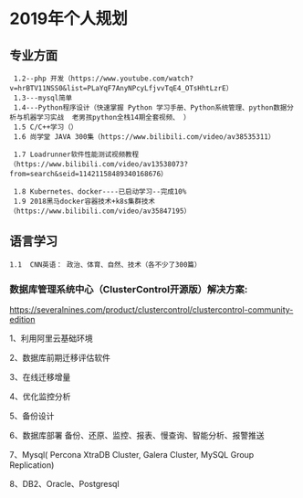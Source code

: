 # 2019年个人规划
 

## 专业方面
    
     1.2--php 开发（https://www.youtube.com/watch?v=hrBTV11NSS0&list=PLaYqF7AnyNPcyLfjvvTqE4_OTsHhtLzrE）
     1.3---mysql简单    
     1.4---Python程序设计（快速掌握 Python 学习手册、Python系统管理、python数据分析与机器学习实战  老男孩python全栈14期全套视频、 ）
     1.5 C/C++学习（）
     1.6 尚学堂 JAVA 300集（https://www.bilibili.com/video/av38535311）

     1.7 Loadrunner软件性能测试视频教程（https://www.bilibili.com/video/av13538073?from=search&seid=11421158489340168676）

     1.8 Kubernetes、docker----已启动学习--完成10%
     1.9 2018黑马docker容器技术+k8s集群技术（https://www.bilibili.com/video/av35847195）
      
    





## 语言学习
  
    1.1  CNN英语： 政治、体育、自然、技术（各不少了300篇）







### 数据库管理系统中心（ClusterControl开源版）解决方案:

https://severalnines.com/product/clustercontrol/clustercontrol-community-edition

1、利用阿里云基础环境

2、数据库前期迁移评估软件

3、在线迁移增量

4、优化监控分析

5、备份设计

6、数据库部署 备份、还原、监控、报表、慢查询、智能分析、报警推送

7、Mysql( Percona XtraDB Cluster, Galera Cluster, MySQL Group Replication)

8、DB2、Oracle、Postgresql





